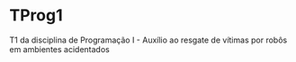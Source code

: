 # TProg1
T1 da disciplina de Programação I - Auxílio ao resgate de vítimas por robôs em ambientes acidentados
